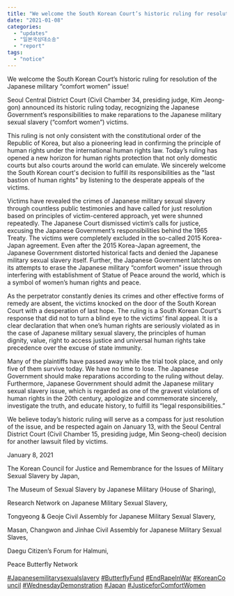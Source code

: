 ```yaml
---
title: "We welcome the South Korean Court’s historic ruling for resolution of the Japanese military “comfort women” issue!"
date: "2021-01-08"
categories: 
  - "updates"
  - "일본국상대소송"
  - "report"
tags: 
  - "notice"
---
```


We welcome the South Korean Court’s historic ruling for resolution of the Japanese military “comfort women” issue!

Seoul Central District Court (Civil Chamber 34, presiding judge, Kim Jeong-gon) announced its historic ruling today, recognizing the Japanese Government’s responsibilities to make reparations to the Japanese military sexual slavery (“comfort women”) victims.

This ruling is not only consistent with the constitutional order of the Republic of Korea, but also a pioneering lead in confirming the principle of human rights under the international human rights law. Today’s ruling has opened a new horizon for human rights protection that not only domestic courts but also courts around the world can emulate. We sincerely welcome the South Korean court's decision to fulfill its responsibilities as the "last bastion of human rights" by listening to the desperate appeals of the victims.

Victims have revealed the crimes of Japanese military sexual slavery through countless public testimonies and have called for just resolution based on principles of victim-centered approach, yet were shunned repeatedly. The Japanese Court dismissed victim’s calls for justice, excusing the Japanese Government’s responsibilities behind the 1965 Treaty. The victims were completely excluded in the so-called 2015 Korea-Japan agreement. Even after the 2015 Korea-Japan agreement, the Japanese Government distorted historical facts and denied the Japanese military sexual slavery itself. Further, the Japanese Government latches on its attempts to erase the Japanese military “comfort women” issue through interfering with establishment of Statue of Peace around the world, which is a symbol of women’s human rights and peace.

As the perpetrator constantly denies its crimes and other effective forms of remedy are absent, the victims knocked on the door of the South Korean Court with a desperation of last hope. The ruling is a South Korean Court's response that did not to turn a blind eye to the victims’ final appeal. It is a clear declaration that when one’s human rights are seriously violated as in the case of Japanese military sexual slavery, the principles of human dignity, value, right to access justice and universal human rights take precedence over the excuse of state immunity.

Many of the plaintiffs have passed away while the trial took place, and only five of them survive today. We have no time to lose. The Japanese Government should make reparations according to the ruling without delay. Furthermore, Japanese Government should admit the Japanese military sexual slavery issue, which is regarded as one of the gravest violations of human rights in the 20th century, apologize and commemorate sincerely, investigate the truth, and educate history, to fulfill its “legal responsibilities.”

We believe today’s historic ruling will serve as a compass for just resolution of the issue, and be respected again on January 13, with the Seoul Central District Court (Civil Chamber 15, presiding judge, Min Seong-cheol) decision for another lawsuit filed by victims.

January 8, 2021

The Korean Council for Justice and Remembrance for the Issues of Military Sexual Slavery by Japan,

The Museum of Sexual Slavery by Japanese Military (House of Sharing),

Research Network on Japanese Military Sexual Slavery,

Tongyeong & Geoje Civil Assembly for Japanese Military Sexual Slavery,

Masan, Changwon and Jinhae Civil Assembly for Japanese Military Sexual Slaves,

Daegu Citizen’s Forum for Halmuni,

Peace Butterfly Network

[](https://www.facebook.com/hashtag/japanesemilitarysexualslavery?__eep__=6&__cft__%5B0%5D=AZWBCr6k__mz8uhRkV5oMV_2YS4wBOfLVOMW8PzYkVfx_z-pLx4hx_hYKvdiNvsWboGlMuevxV7JFvWwd_hkPzI-T0F-KxPHbBB3Sr7GHem2S1evvzCYm28O7gm9AVqYbjbDaGolTUSOMnlLLEHunwIONwUZHCSr7ekyvq9__CAlYXuxrDSBFIktXurv3XSOIxQ&__tn__=*NK-R)[#Japanesemilitarysexualslavery](https://blog.naver.com/PostListByTagName.nhn?blogId=war_women&encodedTagName=Japanesemilitarysexualslavery) [](https://www.facebook.com/hashtag/butterflyfund?__eep__=6&__cft__%5B0%5D=AZWBCr6k__mz8uhRkV5oMV_2YS4wBOfLVOMW8PzYkVfx_z-pLx4hx_hYKvdiNvsWboGlMuevxV7JFvWwd_hkPzI-T0F-KxPHbBB3Sr7GHem2S1evvzCYm28O7gm9AVqYbjbDaGolTUSOMnlLLEHunwIONwUZHCSr7ekyvq9__CAlYXuxrDSBFIktXurv3XSOIxQ&__tn__=*NK-R)[#ButterflyFund](https://blog.naver.com/PostListByTagName.nhn?blogId=war_women&encodedTagName=ButterflyFund) [](https://www.facebook.com/hashtag/endrapeinwar?__eep__=6&__cft__%5B0%5D=AZWBCr6k__mz8uhRkV5oMV_2YS4wBOfLVOMW8PzYkVfx_z-pLx4hx_hYKvdiNvsWboGlMuevxV7JFvWwd_hkPzI-T0F-KxPHbBB3Sr7GHem2S1evvzCYm28O7gm9AVqYbjbDaGolTUSOMnlLLEHunwIONwUZHCSr7ekyvq9__CAlYXuxrDSBFIktXurv3XSOIxQ&__tn__=*NK-R)[#EndRapeInWar](https://blog.naver.com/PostListByTagName.nhn?blogId=war_women&encodedTagName=EndRapeInWar) [](https://www.facebook.com/hashtag/koreancouncil?__eep__=6&__cft__%5B0%5D=AZWBCr6k__mz8uhRkV5oMV_2YS4wBOfLVOMW8PzYkVfx_z-pLx4hx_hYKvdiNvsWboGlMuevxV7JFvWwd_hkPzI-T0F-KxPHbBB3Sr7GHem2S1evvzCYm28O7gm9AVqYbjbDaGolTUSOMnlLLEHunwIONwUZHCSr7ekyvq9__CAlYXuxrDSBFIktXurv3XSOIxQ&__tn__=*NK-R)[#KoreanCouncil](https://blog.naver.com/PostListByTagName.nhn?blogId=war_women&encodedTagName=KoreanCouncil) [](https://www.facebook.com/hashtag/wednesdaydemonstration?__eep__=6&__cft__%5B0%5D=AZWBCr6k__mz8uhRkV5oMV_2YS4wBOfLVOMW8PzYkVfx_z-pLx4hx_hYKvdiNvsWboGlMuevxV7JFvWwd_hkPzI-T0F-KxPHbBB3Sr7GHem2S1evvzCYm28O7gm9AVqYbjbDaGolTUSOMnlLLEHunwIONwUZHCSr7ekyvq9__CAlYXuxrDSBFIktXurv3XSOIxQ&__tn__=*NK-R)[#WednesdayDemonstration](https://blog.naver.com/PostListByTagName.nhn?blogId=war_women&encodedTagName=WednesdayDemonstration) [](https://www.facebook.com/hashtag/japan?__eep__=6&__cft__%5B0%5D=AZWBCr6k__mz8uhRkV5oMV_2YS4wBOfLVOMW8PzYkVfx_z-pLx4hx_hYKvdiNvsWboGlMuevxV7JFvWwd_hkPzI-T0F-KxPHbBB3Sr7GHem2S1evvzCYm28O7gm9AVqYbjbDaGolTUSOMnlLLEHunwIONwUZHCSr7ekyvq9__CAlYXuxrDSBFIktXurv3XSOIxQ&__tn__=*NK-R)[#Japan](https://blog.naver.com/PostListByTagName.nhn?blogId=war_women&encodedTagName=Japan) [](https://www.facebook.com/hashtag/justiceforcomfortwomen?__eep__=6&__cft__%5B0%5D=AZWBCr6k__mz8uhRkV5oMV_2YS4wBOfLVOMW8PzYkVfx_z-pLx4hx_hYKvdiNvsWboGlMuevxV7JFvWwd_hkPzI-T0F-KxPHbBB3Sr7GHem2S1evvzCYm28O7gm9AVqYbjbDaGolTUSOMnlLLEHunwIONwUZHCSr7ekyvq9__CAlYXuxrDSBFIktXurv3XSOIxQ&__tn__=*NK-R)[#JusticeforComfortWomen](https://blog.naver.com/PostListByTagName.nhn?blogId=war_women&encodedTagName=JusticeforComfortWomen)
